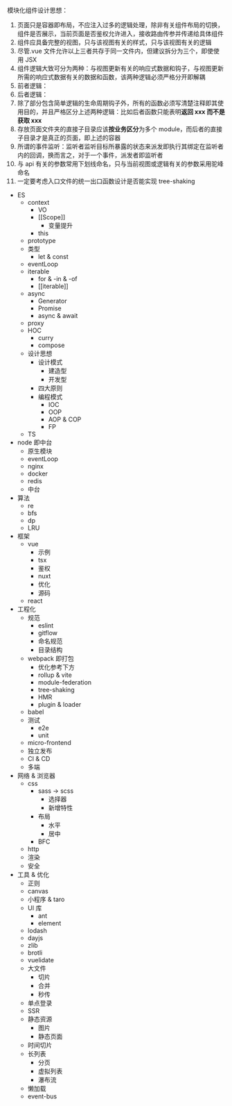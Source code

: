 模块化组件设计思想：

1. 页面只是容器即布局，不应注入过多的逻辑处理，除非有关组件布局的切换，组件是否展示，当前页面是否鉴权允许进入，接收路由传参并传递给具体组件
2. 组件应具备完整的视图，只与该视图有关的样式，只与该视图有关的逻辑
3. 尽管.vue 文件允许以上三者共存于同一文件内，但建议拆分为三个，即使使用 JSX
4. 组件逻辑大致可分为两种：与视图更新有关的响应式数据和钩子，与视图更新所需的响应式数据有关的数据和函数，该两种逻辑必须严格分开即解耦
5. 前者逻辑：
6. 后者逻辑：
7. 除了部分包含简单逻辑的生命周期钩子外，所有的函数必须写清楚注释即其使用目的，并且严格区分上述两种逻辑：比如后者函数只能表明**返回 xxx **而不是**获取 xxx**
8. 存放页面文件夹的直接子目录应该**按业务区分**为多个 module，而后者的直接子目录才是真正的页面，即上述的容器
9. 所谓的事件监听：监听者监听目标所暴露的状态来派发即执行其绑定在监听者内的回调，换而言之，对于一个事件，派发者即监听者
10. 与 api 有关的参数常用下划线命名，只与当前视图或逻辑有关的参数采用驼峰命名
11. 一定要考虑入口文件的统一出口函数设计是否能实现 tree-shaking

- ES
  - context
    - VO
    - [[Scope]]
      - 变量提升
    - this
  - prototype
  - 类型
    - let & const
  - eventLoop
  - iterable
    - for & -in & -of
    - [[iterable]]
  - async
    - Generator
    - Promise
    - async & await
  - proxy
  - HOC
    - curry
    - compose
  - 设计思想
    - 设计模式
      - 建造型
      - 开发型
    - 四大原则
    - 编程模式
      - IOC
      - OOP
      - AOP & COP
      - FP
  - TS
- node 即中台
  - 原生模块
  - eventLoop
  - nginx
  - docker
  - redis
  - 中台
- 算法
  - re
  - bfs
  - dp
  - LRU
- 框架
  - vue
    - 示例
    - tsx
    - 鉴权
    - nuxt
    - 优化
    - 源码
  - react
- 工程化
  - 规范
    - eslint
    - gitflow
    - 命名规范
    - 目录结构
  - webpack 即打包
    - 优化参考下方
    - rollup & vite
    - module-federation
    - tree-shaking
    - HMR
    - plugin & loader
  - babel
  - 测试
    - e2e
    - unit
  - micro-frontend
  - 独立发布
  - CI & CD
  - 多端
- 网络 & 浏览器
  - css
    - sass -> scss
      - 选择器
      - 新增特性
    - 布局
      - 水平
      - 居中
    - BFC
  - http
  - 渲染
  - 安全
- 工具 & 优化
  - 正则
  - canvas
  - 小程序 & taro
  - UI 库
    - ant
    - element
  - lodash
  - dayjs
  - zlib
  - brotli
  - vuelidate
  - 大文件
    - 切片
    - 合并
    - 秒传
  - 单点登录
  - SSR
  - 静态资源
    - 图片
    - 静态页面
  - 时间切片
  - 长列表
    - 分页
    - 虚拟列表
    - 瀑布流
  - 懒加载
  - event-bus
